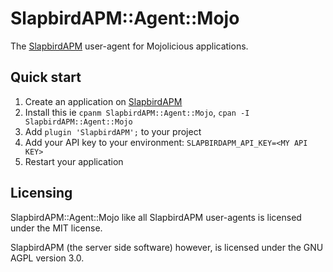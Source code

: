 # SlapbirdAPM::Agent::Mojo

The [SlapbirdAPM](https://www.slapbirdapm.com) user-agent for Mojolicious applications.

## Quick start

1. Create an application on [SlapbirdAPM](https://www.slapbirdapm.com)
2. Install this ie `cpanm SlapbirdAPM::Agent::Mojo`, `cpan -I SlapbirdAPM::Agent::Mojo`
3. Add `plugin 'SlapbirdAPM';` to your project
4. Add your API key to your environment: `SLAPBIRDAPM_API_KEY=<MY API KEY>`
5. Restart your application

## Licensing

SlapbirdAPM::Agent::Mojo like all SlapbirdAPM user-agents is licensed under the MIT license.

SlapbirdAPM (the server side software) however, is licensed under the GNU AGPL version 3.0.
